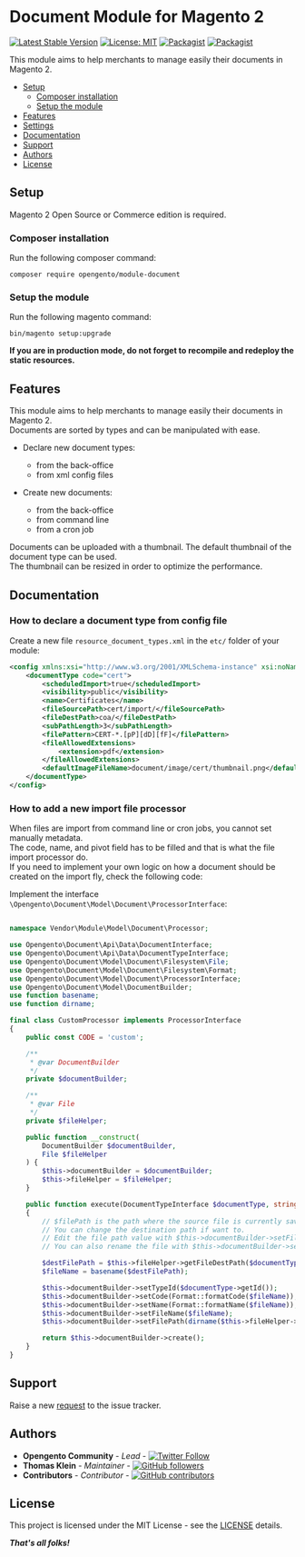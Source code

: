 # Document Module for Magento 2

[![Latest Stable Version](https://img.shields.io/packagist/v/opengento/module-document.svg?style=flat-square)](https://packagist.org/packages/opengento/module-document)
[![License: MIT](https://img.shields.io/github/license/opengento/magento2-document.svg?style=flat-square)](./LICENSE) 
[![Packagist](https://img.shields.io/packagist/dt/opengento/module-document.svg?style=flat-square)](https://packagist.org/packages/opengento/module-document/stats)
[![Packagist](https://img.shields.io/packagist/dm/opengento/module-document.svg?style=flat-square)](https://packagist.org/packages/opengento/module-document/stats)

This module aims to help merchants to manage easily their documents in Magento 2.

 - [Setup](#setup)
   - [Composer installation](#composer-installation)
   - [Setup the module](#setup-the-module)
 - [Features](#features)
 - [Settings](#settings)
 - [Documentation](#documentation)
 - [Support](#support)
 - [Authors](#authors)
 - [License](#license)

## Setup

Magento 2 Open Source or Commerce edition is required.

### Composer installation

Run the following composer command:

```
composer require opengento/module-document
```

### Setup the module

Run the following magento command:

```
bin/magento setup:upgrade
```

**If you are in production mode, do not forget to recompile and redeploy the static resources.**

## Features

This module aims to help merchants to manage easily their documents in Magento 2.  
Documents are sorted by types and can be manipulated with ease.

- Declare new document types:
  - from the back-office
  - from xml config files

- Create new documents:
  - from the back-office
  - from command line
  - from a cron job

Documents can be uploaded with a thumbnail. The default thumbnail of the document type can be used.  
The thumbnail can be resized in order to optimize the performance.

## Documentation

### How to declare a document type from config file

Create a new file `resource_document_types.xml` in the `etc/` folder of your module:

```xml
<config xmlns:xsi="http://www.w3.org/2001/XMLSchema-instance" xsi:noNamespaceSchemaLocation="urn:opengento:document:etc/resource_document_types.xsd">
    <documentType code="cert">
        <scheduledImport>true</scheduledImport>
        <visibility>public</visibility>
        <name>Certificates</name>
        <fileSourcePath>cert/import/</fileSourcePath>
        <fileDestPath>coa/</fileDestPath>
        <subPathLength>3</subPathLength>
        <filePattern>CERT-*.[pP][dD][fF]</filePattern>
        <fileAllowedExtensions>
            <extension>pdf</extension>
        </fileAllowedExtensions>
        <defaultImageFileName>document/image/cert/thumbnail.png</defaultImageFileName>
    </documentType>
</config>
```

### How to add a new import file processor

When files are import from command line or cron jobs, you cannot set manually metadata.  
The code, name, and pivot field has to be filled and that is what the file import processor do.  
If you need to implement your own logic on how a document should be created on the import fly, check the following code:

Implement the interface `\Opengento\Document\Model\Document\ProcessorInterface`:

```php

namespace Vendor\Module\Model\Document\Processor;

use Opengento\Document\Api\Data\DocumentInterface;
use Opengento\Document\Api\Data\DocumentTypeInterface;
use Opengento\Document\Model\Document\Filesystem\File;
use Opengento\Document\Model\Document\Filesystem\Format;
use Opengento\Document\Model\Document\ProcessorInterface;
use Opengento\Document\Model\DocumentBuilder;
use function basename;
use function dirname;

final class CustomProcessor implements ProcessorInterface
{
    public const CODE = 'custom';

    /**
     * @var DocumentBuilder
     */
    private $documentBuilder;

    /**
     * @var File
     */
    private $fileHelper;

    public function __construct(
        DocumentBuilder $documentBuilder,
        File $fileHelper
    ) {
        $this->documentBuilder = $documentBuilder;
        $this->fileHelper = $fileHelper;
    }

    public function execute(DocumentTypeInterface $documentType, string $filePath): DocumentInterface
    {
        // $filePath is the path where the source file is currently saved.
        // You can change the destination path if want to.
        // Edit the file path value with $this->documentBuilder->setFilePath($newDestPath).
        // You can also rename the file with $this->documentBuilder->setFileName($newFileName)

        $destFilePath = $this->fileHelper->getFileDestPath($documentType, $filePath);
        $fileName = basename($destFilePath);

        $this->documentBuilder->setTypeId($documentType->getId());
        $this->documentBuilder->setCode(Format::formatCode($fileName));
        $this->documentBuilder->setName(Format::formatName($fileName));
        $this->documentBuilder->setFileName($fileName);
        $this->documentBuilder->setFilePath(dirname($this->fileHelper->getRelativeFilePath($destFilePath)));

        return $this->documentBuilder->create();
    }
}
```

## Support

Raise a new [request](https://github.com/opengento/magento2-document/issues) to the issue tracker.

## Authors

- **Opengento Community** - *Lead* - [![Twitter Follow](https://img.shields.io/twitter/follow/opengento.svg?style=social)](https://twitter.com/opengento)
- **Thomas Klein** - *Maintainer* - [![GitHub followers](https://img.shields.io/github/followers/thomas-kl1.svg?style=social)](https://github.com/thomas-kl1)
- **Contributors** - *Contributor* - [![GitHub contributors](https://img.shields.io/github/contributors/opengento/magento2-document.svg?style=flat-square)](https://github.com/opengento/magento2-document/graphs/contributors)

## License

This project is licensed under the MIT License - see the [LICENSE](./LICENSE) details.

***That's all folks!***

